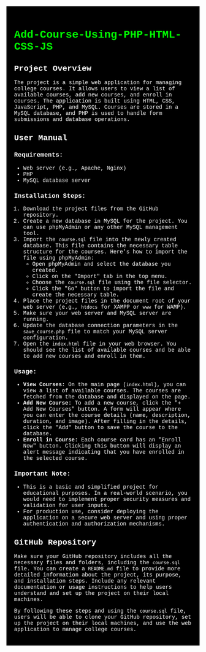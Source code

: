 <div style="background-color: black; color: white; padding: 20px; font-family: 'Courier New', monospace;">
  <h1 style="color: #00FF00;">Add-Course-Using-PHP-HTML-CSS-JS</h1>

  <h2>Project Overview</h2>

  <p>The project is a simple web application for managing college courses. It allows users to view a list of available courses, add new courses, and enroll in courses. The application is built using HTML, CSS, JavaScript, PHP, and MySQL. Courses are stored in a MySQL database, and PHP is used to handle form submissions and database operations.</p>

  <h2>User Manual</h2>

  <h3>Requirements:</h3>
  <ul>
    <li>Web server (e.g., Apache, Nginx)</li>
    <li>PHP</li>
    <li>MySQL database server</li>
  </ul>

  <h3>Installation Steps:</h3>
  <ol>
    <li>Download the project files from the GitHub repository.</li>
    <li>Create a new database in MySQL for the project. You can use phpMyAdmin or any other MySQL management tool.</li>
    <li>Import the <code>course.sql</code> file into the newly created database. This file contains the necessary table structure for the courses. Here's how to import the file using phpMyAdmin:
      <ul>
        <li>Open phpMyAdmin and select the database you created.</li>
        <li>Click on the "Import" tab in the top menu.</li>
        <li>Choose the <code>course.sql</code> file using the file selector.</li>
        <li>Click the "Go" button to import the file and create the necessary table.</li>
      </ul>
    </li>
    <li>Place the project files in the document root of your web server (e.g., <code>htdocs</code> for XAMPP or <code>www</code> for WAMP).</li>
    <li>Make sure your web server and MySQL server are running.</li>
    <li>Update the database connection parameters in the <code>save_course.php</code> file to match your MySQL server configuration.</li>
    <li>Open the <code>index.html</code> file in your web browser. You should see the list of available courses and be able to add new courses and enroll in them.</li>
  </ol>

  <h3>Usage:</h3>
  <ul>
    <li><strong>View Courses:</strong> On the main page (<code>index.html</code>), you can view a list of available courses. The courses are fetched from the database and displayed on the page.</li>
    <li><strong>Add New Course:</strong> To add a new course, click the "+ Add New Courses" button. A form will appear where you can enter the course details (name, description, duration, and image). After filling in the details, click the "Add" button to save the course to the database.</li>
    <li><strong>Enroll in Course:</strong> Each course card has an "Enroll Now" button. Clicking this button will display an alert message indicating that you have enrolled in the selected course.</li>
  </ul>

  <h3>Important Note:</h3>
  <ul>
    <li>This is a basic and simplified project for educational purposes. In a real-world scenario, you would need to implement proper security measures and validation for user inputs.</li>
    <li>For production use, consider deploying the application on a secure web server and using proper authentication and authorization mechanisms.</li>
  </ul>

  <h2>GitHub Repository</h2>
  <p>Make sure your GitHub repository includes all the necessary files and folders, including the <code>course.sql</code> file. You can create a <code>README.md</code> file to provide more detailed information about the project, its purpose, and installation steps. Include any relevant documentation or usage instructions to help users understand and set up the project on their local machines.</p>
  <p>By following these steps and using the <code>course.sql</code> file, users will be able to clone your GitHub repository, set up the project on their local machines, and use the web application to manage college courses.</p>
</div>
